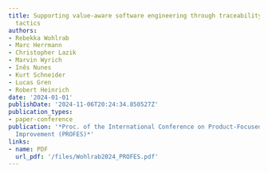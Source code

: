 ```yaml
---
title: Supporting value-aware software engineering through traceability and value
  tactics
authors:
- Rebekka Wohlrab
- Marc Herrmann
- Christopher Lazik
- Marvin Wyrich
- Inês Nunes
- Kurt Schneider
- Lucas Gren
- Robert Heinrich
date: '2024-01-01'
publishDate: '2024-11-06T20:24:34.850527Z'
publication_types:
- paper-conference
publication: '*Proc. of the International Conference on Product-Focused Software Process
  Improvement (PROFES)*'
links:
- name: PDF
  url_pdf: '/files/Wohlrab2024_PROFES.pdf'
---
```

